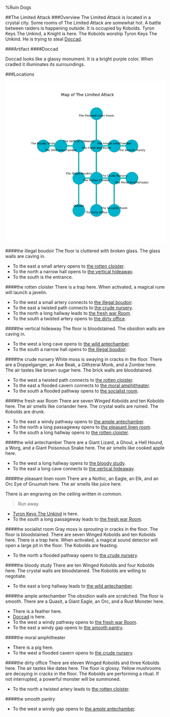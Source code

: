 %Ruin Dogs

##The Limited Attack
###Overview
The Limited Attack is located in a crystal city. Some rooms of The Limited Attack are somewhat hot. A battle between raiders is happening outside. It is occupied by Kobolds. <a name="Tyron-Keys-The-Unkind"></a>Tyron Keys The Unkind, a Knight is here. The Kobolds worship Tyron Keys The Unkind. He  is trying to steal [Doccad](#Doccad). 



###Artifact
####<a name="Doccad"></a>Doccad


Doccad looks like a glassy monument. It is a bright purple color. When cradled it illuminates its surroundings. 





###Locations


![](../v2/images/The-Limited-Attack.png)

####<a name="the-illegal-boudoir"></a>the illegal boudoir
The floor is cluttered with broken glass. The glass walls are caving in. 



* To the east a small artery opens to [the rotten cloister](#the-rotten-cloister).
* To the north a narrow hall opens to [the vertical hideaway](#the-vertical-hideaway).
* To the south is the entrance.


####<a name="the-rotten-cloister"></a>the rotten cloister
There is a trap here. When activated, a magical rune will launch a javelin. 



* To the west a small artery connects to [the illegal boudoir](#the-illegal-boudoir).
* To the east a twisted path connects to [the crude nursery](#the-crude-nursery).
* To the north a long hallway leads to [the fresh war Room](#the-fresh-war-Room).
* To the south a twisted artery opens to [the dirty office](#the-dirty-office).


####<a name="the-vertical-hideaway"></a>the vertical hideaway
The floor is bloodstained. The obsidion walls are caving in. 



* To the west a long cave opens to [the wild antechamber](#the-wild-antechamber).
* To the south a narrow hall opens to [the illegal boudoir](#the-illegal-boudoir).


####<a name="the-crude-nursery"></a>the crude nursery
White moss is swaying in cracks in the floor. There are a Doppelganger, an Axe Beak, a Githzerai Monk, and a Zombie here. The air tastes like brown sugar here. The brick walls are bloodstained. 



* To the west a twisted path connects to [the rotten cloister](#the-rotten-cloister).
* To the east a flooded cavern connects to [the moral amphitheater](#the-moral-amphitheater).
* To the south a flooded pathway opens to [the socialist room](#the-socialist-room).


####<a name="the-fresh-war-Room"></a>the fresh war Room
There are seven Winged Kobolds and ten Kobolds here. The air smells like coriander here. The crystal walls are ruined. The Kobolds are drunk. 



* To the east a windy pathway opens to [the ample antechamber](#the-ample-antechamber).
* To the north a long passageway opens to [the pleasant linen room](#the-pleasant-linen-room).
* To the south a long hallway opens to [the rotten cloister](#the-rotten-cloister).


####<a name="the-wild-antechamber"></a>the wild antechamber
There are a Giant Lizard, a Ghoul, a Hell Hound, a Worg, and a Giant Poisonous Snake here. The air smells like cooked apple here. 



* To the west a long hallway opens to [the bloody study](#the-bloody-study).
* To the east a long cave connects to [the vertical hideaway](#the-vertical-hideaway).


####<a name="the-pleasant-linen-room"></a>the pleasant linen room
There are a Nothic, an Eagle, an Elk, and an Orc Eye of Gruumsh here. The air smells like juice here. 

There is an engraving on the ceiling written in common. 

> Run away.
>


* [Tyron Keys The Unkind](#Tyron-Keys-The-Unkind) is here.
* To the south a long passageway leads to [the fresh war Room](#the-fresh-war-Room).


####<a name="the-socialist-room"></a>the socialist room
Gray moss is sprouting in cracks in the floor. The floor is bloodstained. There are seven Winged Kobolds and ten Kobolds here. There is a trap here. When activated, a magical sound detector will open a large pit in the floor. The Kobolds are feasting. 



* To the north a flooded pathway opens to [the crude nursery](#the-crude-nursery).


####<a name="the-bloody-study"></a>the bloody study
There are ten Winged Kobolds and four Kobolds here. The crystal walls are bloodstained. The Kobolds are willing to negotiate. 



* To the east a long hallway leads to [the wild antechamber](#the-wild-antechamber).


####<a name="the-ample-antechamber"></a>the ample antechamber
The obsidion walls are scratched. The floor is smooth. There are a Quasit, a Giant Eagle, an Orc, and a Rust Monster here. 



* There is a feather here.
* [Doccad](#Doccad) is here.
* To the west a windy pathway opens to [the fresh war Room](#the-fresh-war-Room).
* To the east a windy gap opens to [the smooth pantry](#the-smooth-pantry).


####<a name="the-moral-amphitheater"></a>the moral amphitheater




* There is a pig here.
* To the west a flooded cavern opens to [the crude nursery](#the-crude-nursery).


####<a name="the-dirty-office"></a>the dirty office
There are eleven Winged Kobolds and three Kobolds here. The air tastes like dates here. The floor is glossy. Yellow mushrooms are decaying in cracks in the floor. The Kobolds are performing a ritual. If not interrupted, a powerful monster will be summoned. 



* To the north a twisted artery leads to [the rotten cloister](#the-rotten-cloister).


####<a name="the-smooth-pantry"></a>the smooth pantry




* To the west a windy gap opens to [the ample antechamber](#the-ample-antechamber).


